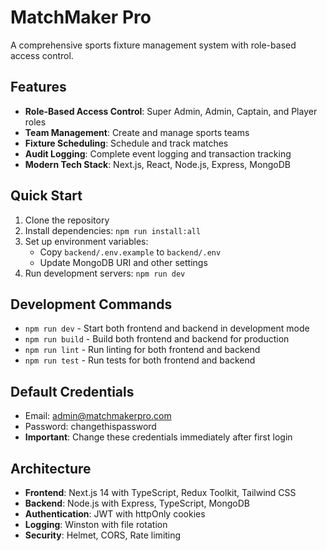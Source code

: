 # MatchMaker Pro

A comprehensive sports fixture management system with role-based access control.

## Features

- **Role-Based Access Control**: Super Admin, Admin, Captain, and Player roles
- **Team Management**: Create and manage sports teams
- **Fixture Scheduling**: Schedule and track matches
- **Audit Logging**: Complete event logging and transaction tracking
- **Modern Tech Stack**: Next.js, React, Node.js, Express, MongoDB

## Quick Start

1. Clone the repository
2. Install dependencies: `npm run install:all`
3. Set up environment variables:
   - Copy `backend/.env.example` to `backend/.env`
   - Update MongoDB URI and other settings
4. Run development servers: `npm run dev`

## Development Commands

- `npm run dev` - Start both frontend and backend in development mode
- `npm run build` - Build both frontend and backend for production
- `npm run lint` - Run linting for both frontend and backend
- `npm run test` - Run tests for both frontend and backend

## Default Credentials

- Email: admin@matchmakerpro.com
- Password: changethispassword
- **Important**: Change these credentials immediately after first login

## Architecture

- **Frontend**: Next.js 14 with TypeScript, Redux Toolkit, Tailwind CSS
- **Backend**: Node.js with Express, TypeScript, MongoDB
- **Authentication**: JWT with httpOnly cookies
- **Logging**: Winston with file rotation
- **Security**: Helmet, CORS, Rate limiting
